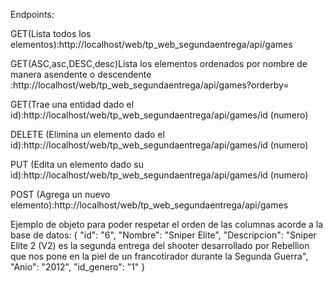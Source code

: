 Endpoints:



GET(Lista todos los elementos):http://localhost/web/tp_web_segundaentrega/api/games

GET(ASC,asc,DESC,desc)Lista los elementos ordenados por nombre de manera asendente o descendente :http://localhost/web/tp_web_segundaentrega/api/games?orderby=

GET(Trae una entidad dado el id):http://localhost/web/tp_web_segundaentrega/api/games/id (numero)

DELETE (Elimina un elemento dado el id):http://localhost/web/tp_web_segundaentrega/api/games/id (numero)

PUT (Edita un elemento dado su id):http://localhost/web/tp_web_segundaentrega/api/games/id (numero)

POST (Agrega un nuevo elemento):http://localhost/web/tp_web_segundaentrega/api/games

Ejemplo de objeto para poder respetar el orden de las columnas acorde a la base de datos:
{
    "id": "6",
    "Nombre": "Sniper Elite",
    "Descripcion": "Sniper Elite 2 (V2) es la segunda entrega del shooter desarrollado por Rebellion que nos pone en la piel de un francotirador durante la Segunda Guerra",
    "Anio": "2012",
    "id_genero": "1"
}
